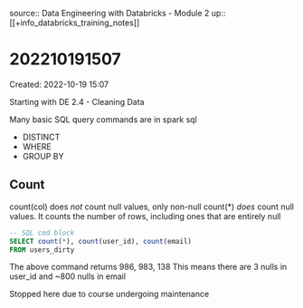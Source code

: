 source:: Data Engineering with Databricks - Module 2
up:: [[+info_databricks_training_notes]]

# 202210191507
Created: 2022-10-19 15:07

Starting with DE 2.4 - Cleaning Data

Many basic SQL query commands are in spark sql
- DISTINCT
- WHERE
- GROUP BY

## Count
count(col) does *not* count null values, only non-null
count(\*) *does* count null values. It counts the number of rows, including ones that are entirely null
```sql
-- SQL cmd block
SELECT count(*), count(user_id), count(email)
FROM users_dirty
```
The above command returns 986, 983, 138
This means there are 3 nulls in user_id and ~800 nulls in email

Stopped here due to course undergoing maintenance